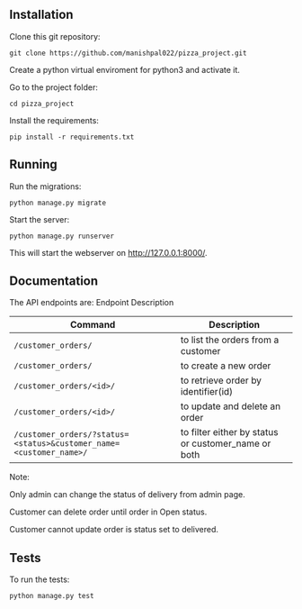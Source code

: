 ## Installation
Clone this git repository:
```
git clone https://github.com/manishpal022/pizza_project.git
```
Create a python virtual enviroment for python3 and activate it.

Go to the project folder:

```
cd pizza_project
```
Install the requirements:
```
pip install -r requirements.txt
```
## Running
Run the migrations:
```
python manage.py migrate
```
Start the server:
```
python manage.py runserver
```
This will start the webserver on http://127.0.0.1:8000/.

## Documentation
The API endpoints are:
Endpoint	Description

| Command | Description |
| --- | --- |
| `/customer_orders/` | to list the orders from a customer |
| `/customer_orders/` | to create a new order |
| `/customer_orders/<id>/` | to retrieve order by identifier(id) |
| `/customer_orders/<id>/` | to update and delete an order |
| `/customer_orders/?status=<status>&customer_name=<customer_name>/` | to filter either by status or customer_name or both |

Note: 

Only admin can change the status of delivery from admin page.

Customer can delete order until order in Open status.

Customer cannot update order is status set to delivered. 

## Tests
To run the tests:
```
python manage.py test
```
